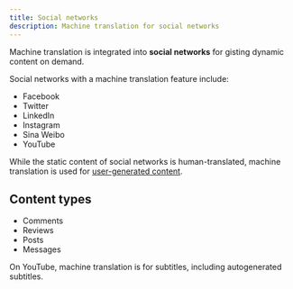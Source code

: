 ```yaml
---
title: Social networks
description: Machine translation for social networks
---
```


Machine translation is integrated into **social networks** for gisting dynamic content on demand.

Social networks with a machine translation feature include:

* Facebook
* Twitter
* LinkedIn
* Instagram
* Sina Weibo
* YouTube

While the static content of social networks is human-translated, machine translation is used for [user-generated content](/applications/user-generated-content.md).

## Content types

* Comments
* Reviews
* Posts
* Messages

On YouTube, machine translation is for subtitles, including autogenerated subtitles.
